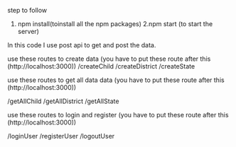 step to follow
1. npm install(toinstall all the npm packages)
2.npm start (to start the server)

In this code I use post api to get and post the data.

use these routes to create data (you have to put these route after this (http://localhost:3000))
/createChild
/createDistrict
/createState

use these routes to get all data data (you have to put these route after this (http://localhost:3000))

/getAllChild
/getAllDistrict
/getAllState


use these routes to login and register (you have to put these route after this (http://localhost:3000))

/loginUser
/registerUser
/logoutUser